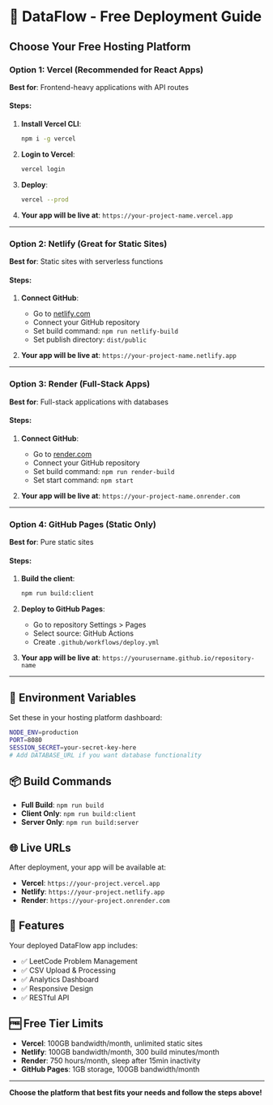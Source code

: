 # 🚀 DataFlow - Free Deployment Guide

## Choose Your Free Hosting Platform

### Option 1: **Vercel** (Recommended for React Apps)
**Best for**: Frontend-heavy applications with API routes

#### Steps:
1. **Install Vercel CLI**:
   ```bash
   npm i -g vercel
   ```

2. **Login to Vercel**:
   ```bash
   vercel login
   ```

3. **Deploy**:
   ```bash
   vercel --prod
   ```

4. **Your app will be live at**: `https://your-project-name.vercel.app`

---

### Option 2: **Netlify** (Great for Static Sites)
**Best for**: Static sites with serverless functions

#### Steps:
1. **Connect GitHub**:
   - Go to [netlify.com](https://netlify.com)
   - Connect your GitHub repository
   - Set build command: `npm run netlify-build`
   - Set publish directory: `dist/public`

2. **Your app will be live at**: `https://your-project-name.netlify.app`

---

### Option 3: **Render** (Full-Stack Apps)
**Best for**: Full-stack applications with databases

#### Steps:
1. **Connect GitHub**:
   - Go to [render.com](https://render.com)
   - Connect your GitHub repository
   - Set build command: `npm run render-build`
   - Set start command: `npm start`

2. **Your app will be live at**: `https://your-project-name.onrender.com`

---

### Option 4: **GitHub Pages** (Static Only)
**Best for**: Pure static sites

#### Steps:
1. **Build the client**:
   ```bash
   npm run build:client
   ```

2. **Deploy to GitHub Pages**:
   - Go to repository Settings > Pages
   - Select source: GitHub Actions
   - Create `.github/workflows/deploy.yml`

3. **Your app will be live at**: `https://yourusername.github.io/repository-name`

---

## 🔧 Environment Variables

Set these in your hosting platform dashboard:

```bash
NODE_ENV=production
PORT=8080
SESSION_SECRET=your-secret-key-here
# Add DATABASE_URL if you want database functionality
```

## 📦 Build Commands

- **Full Build**: `npm run build`
- **Client Only**: `npm run build:client`
- **Server Only**: `npm run build:server`

## 🌐 Live URLs

After deployment, your app will be available at:
- **Vercel**: `https://your-project.vercel.app`
- **Netlify**: `https://your-project.netlify.app`
- **Render**: `https://your-project.onrender.com`

## 🎯 Features

Your deployed DataFlow app includes:
- ✅ LeetCode Problem Management
- ✅ CSV Upload & Processing
- ✅ Analytics Dashboard
- ✅ Responsive Design
- ✅ RESTful API

## 🆓 Free Tier Limits

- **Vercel**: 100GB bandwidth/month, unlimited static sites
- **Netlify**: 100GB bandwidth/month, 300 build minutes/month
- **Render**: 750 hours/month, sleep after 15min inactivity
- **GitHub Pages**: 1GB storage, 100GB bandwidth/month

---

**Choose the platform that best fits your needs and follow the steps above!**


